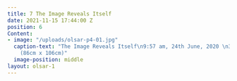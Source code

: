 ```yaml
---
title: 7 The Image Reveals Itself
date: 2021-11-15 17:44:00 Z
position: 6
Content:
- image: "/uploads/olsar-p4-01.jpg"
  caption-text: "The Image Reveals Itself\n9:57 am, 24th June, 2020 \n34 x 40 in.
    (86cm x 106cm)"
  image-position: middle
layout: olsar-1
---
```


